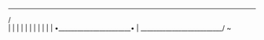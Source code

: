  ___________________________
/                           \
|                           |
|                           |
|                           |
|                           |
|                           |
| •_______________________• |
\__________________________/ \~
